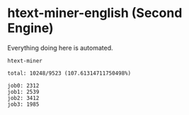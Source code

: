 # htext-miner-english (Second Engine)

Everything doing here is automated.

```
htext-miner

total: 10248/9523 (107.61314711750498%)

job0: 2312
job1: 2539
job2: 3412
job3: 1985
```